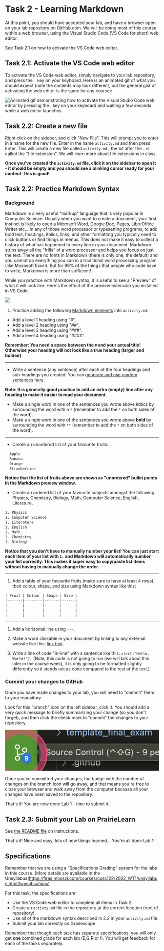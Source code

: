 # Task 2 - Learning Markdown

At this point, you should have accepted your lab, and have a browser open on your lab repository on GitHub.com.
We will be doing most of this course within a web browser, using the Visual Studio Code (VS Code for short) web editor.

See Task 2.1 on how to activate the VS Code web editor.

## Task 2.1: Activate the VS Code web editor

To activate the VS Code web editor, simply navigate to your lab repository, and press the `.` key on your keyboard.
Here is an animated gif of what you should expect (note the contents may look different, but the general gist of activating the web editor is the same for any course):

![Animated gif demonstrating how to activate the Visual Studio Code web editor by pressing the `.` key on your keyboard and waiting a few seconds while a web editor launches.](images/GitHub_activate_VS.gif)

## Task 2.2: Create a new file

Right click on the sidebar, and click "New File".
This will prompt you to enter in a name for the new file.
Enter in the name `activity.md` and then press Enter.
This will create a new file called `activity.md` ; the bit after the `.` is called the "file extension".
We will learn more about file extensions in class. 

**Once you've created the `activity.md` file, click it on the sidebar to open it - it should be empty and you should see a blinking cursor ready for your content- this is good!**

## Task 2.2: Practice Markdown Syntax

### Background 

Markdown is a very useful "markup" language that is very popular in Computer Science.
Usually when you want to create a document, your first instinct is likely to open a Microsoft Word, Google Doc, Pages, LibreOffice Writer etc...
In any of those word processor or typesetting programs, to add bold text, headings, italics, links, and other formatting you typically need to click buttons or find things in menus.
This does not make it easy to collect a history of what has happened to every line in your document.
Markdown strips away all the "frills" of a word processor and helps you focus on just the text.
There are no fonts in Markdown (there is only one, the default) and you cannot do everything you can in a traditional word processing program (like Microsoft Excel).
But for 99% of the things that people who code have to write, Markdown is more than sufficient!

While you practice with Markdown syntax, it is useful to see a "Preview" of what it will look like.
Here's the effect of the preview extension you installed in VS Code:

![](images/md_preview.gif)

1. Practice adding the following [Markdown elements](https://www.markdownguide.org/cheat-sheet/) into `activity.md`:

- Add a level 1 heading using "#".
- Add a level 2 heading using "##".
- Add a level 3 heading using "###".
- Add a level 4 heading using "####".

**Remember: You need a space between the `#` and your actual title! Otherwise your heading will not look like a true heading (larger and bolded)**

---

- Write a sentence (any sentence) after each of the four headings and sub-headings you created. You can [generate and use random sentences here](https://www.lipsum.com).

**Note: It is generally good practice to add an extra (empty) line after any heading to make it easier to read your document.**

- Make a single word in one of the sentences you wrote above *italics* by surrounding the word with a `*` (remember to add the `*` on both sides of the word).
- Make a single word in one of the sentences you wrote above **bold** by surrounding the word with `**` (remember to add the `*` on both sides of the word).

---

- Create an unordered list of your favourite fruits:
```
- Apple
- Banana
- Orange
- Strawberries
```

**Notice that the list of fruits above are shown as "unordered" bullet points in the Markdown preview window.**

- Create an ordered list of your favourite subjects amongst the following: Physics, Chemistry, Biology, Math, Computer Science, English, Literature.
```
1. Physics
1. Computer Science
1. Literature
1. English
1. Math
1. Chemistry
1. Biology
```

**Notice that you don't have to manually number your list! You can just start each item of your list with `1.` and Markdown will automatically number your list correctly. This makes it super easy to copy/paste list items without having to manually change the order.**

---

1. Add a table of your favourite fruits (make sure to have at least 4 rows), their colour, shape, and size using Markdown syntax like this:

```
| Fruit | Colour | Shape | Size |
|-------|--------|-------|------|
|       |        |       |      |
|       |        |       |      |
|       |        |       |      |
```

---

1. Add a horizontal line using `---`.
1. Make a word clickable in your document by linking to any external website like this: [link text](https://cbc.ca).

1. Write a line of code "in-line" with a sentence like this: `alert("Hello, World!");` (Note, this code is not going to run (we will talk about this later in the course week), it is only going to be formatted slightly differently so it stands out as code compared to the rest of the text.)

### Commit your changes to GitHub

Once you have made changes to your lab, you will need to "commit" them to your repository.

Look for this "branch" icon on the left sidebar, click it.
You should add a very quick message to briefly summarizing your change (so you don't forget), and then click the check mark to "commit" the changes to your repository.

<img src="images/branch.png" alt="An icon found on the left sidebar of VS Code that has three circles and lines connecting the circles. This icon usually also has a number on it indicating the number of changed files.">

Once you've committed your changes, the badge with the number of changes on the branch icon will go away, and that means you're free to close your browser and walk away from the computer because all your changes have been saved to the repository.

That's it!
You are now done Lab 1 - time to submit it.

## Task 2.3: Submit your Lab on PrairieLearn

See [the README file](./README.md) on instructions.

That's it! 
Nice and easy, lots of new things learned...
You're all done Lab 1!

## Specifications

Remember that we are using a "Specifications Grading" system for the labs in this course.
[More details are available in the Unsyllabus]https://firas.moosvi.com/courses/cosc122/2022_WT1/unsyllabus.html#specifications)

For this task, the specifications are:

- Use the VS Code web editor to complete all items in Task 2.
- Create an `activty.md` file in the repository at the correct location (root of repository).
- Use all of the markdown syntax described in 2.2 in your `activity.md` file.
- Submit your lab correctly on Gradescope.

Remember that though each task has separate specifications, you will only get **one** combined grade for each lab (E,G,R or I).
You will get feedback for each of the tasks separately.